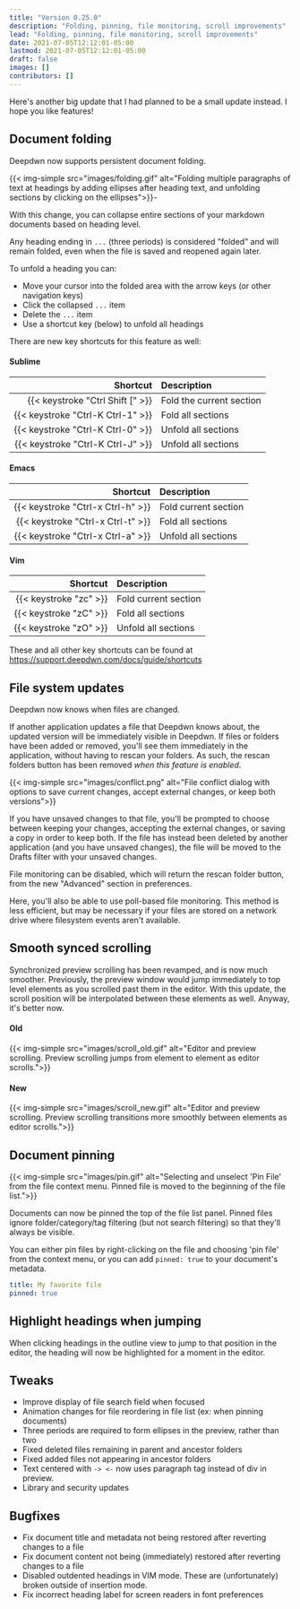 ```yaml
---
title: "Version 0.25.0"
description: "Folding, pinning, file monitoring, scroll improvements"
lead: "Folding, pinning, file monitoring, scroll improvements"
date: 2021-07-05T12:12:01-05:00
lastmod: 2021-07-05T12:12:01-05:00
draft: false
images: []
contributors: []
---
```


Here's another big update that I had planned to be a small update instead. I hope you like features!

## Document folding

Deepdwn now supports persistent document folding.

{{< img-simple src="images/folding.gif" alt="Folding multiple paragraphs of text at headings by adding ellipses after heading text, and unfolding sections by clicking on the ellipses">}}-

With this change, you can collapse entire sections of your markdown documents based on heading level.

Any heading ending in `...` (three periods) is considered "folded" and will remain folded, even when the file is saved and reopened again later.

To unfold a heading you can:

* Move your cursor into the folded area with the arrow keys (or other navigation keys)
* Click the collapsed `...` item
* Delete the `...` item
* Use a shortcut key (below) to unfold all headings

There are new key shortcuts for this feature as well:

#### Sublime

<div class="table">

Shortcut | Description
---: | :---
{{< keystroke "Ctrl Shift [" >}} | Fold the current section
{{< keystroke "Ctrl-K Ctrl-1" >}} | Fold all sections
{{< keystroke "Ctrl-K Ctrl-0" >}} | Unfold all sections
{{< keystroke "Ctrl-K Ctrl-J" >}} | Unfold all sections
</div>

#### Emacs

<div class="table">

Shortcut | Description
---: | :---
{{< keystroke "Ctrl-x Ctrl-h" >}} | Fold current section
{{< keystroke "Ctrl-x Ctrl-t" >}} | Fold all sections
{{< keystroke "Ctrl-x Ctrl-a" >}} | Unfold all sections
</div>

#### Vim

<div class="table">

Shortcut | Description
---: | :---
{{< keystroke "zc" >}} | Fold current section
{{< keystroke "zC" >}} | Fold all sections
{{< keystroke "zO" >}} | Unfold all sections
</div>

These and all other key shortcuts can be found at <https://support.deepdwn.com/docs/guide/shortcuts>

## File system updates

Deepdwn now knows when files are changed.

If another application updates a file that Deepdwn knows about, the updated version will be immediately visible in Deepdwn. If files or folders have been added or removed, you'll see them immediately in the application, without having to rescan your folders. As such, the rescan folders button has been removed _when this feature is enabled_.

{{< img-simple src="images/conflict.png" alt="File conflict dialog with options to save current changes, accept external changes, or keep both versions">}}

If you have unsaved changes to that file, you'll be prompted to choose between keeping your changes, accepting the external changes, or saving a copy in order to keep both. If the file has instead been deleted by another application (and you have unsaved changes), the file will be moved to the Drafts filter with your unsaved changes.

File monitoring can be disabled, which will return the rescan folder button, from the new "Advanced" section in preferences.

Here, you'll also be able to use poll-based file monitoring. This method is less efficient, but may be necessary if your files are stored on a network drive where filesystem events aren't available.

## Smooth synced scrolling

Synchronized preview scrolling has been revamped, and is now much smoother. Previously, the preview window would jump immediately to top level elements as you scrolled past them in the editor. With this update, the scroll position will be interpolated between these elements as well. Anyway, it's better now.

#### Old

{{< img-simple src="images/scroll_old.gif" alt="Editor and preview scrolling. Preview scrolling jumps from element to element as editor scrolls.">}}

#### New

{{< img-simple src="images/scroll_new.gif" alt="Editor and preview scrolling. Preview scrolling transitions more smoothly between elements as editor scrolls.">}}


## Document pinning

{{< img-simple src="images/pin.gif" alt="Selecting and unselect 'Pin File' from the file context menu. Pinned file is moved to the beginning of the file list.">}}

Documents can now be pinned the top of the file list panel. Pinned files ignore folder/category/tag filtering (but not search filtering) so that they'll always be visible.

You can either pin files by right-clicking on the file and choosing 'pin file' from the context menu, or you can add `pinned: true` to your document's metadata.

```yaml
title: My favorite file
pinned: true
```

## Highlight headings when jumping

When clicking headings in the outline view to jump to that position in the editor, the heading will now be highlighted for a moment in the editor.

## Tweaks

* Improve display of file search field when focused
* Animation changes for file reordering in file list (ex: when pinning documents)
* Three periods are required to form ellipses in the preview, rather than two
* Fixed deleted files remaining in parent and ancestor folders
* Fixed added files not appearing in ancestor folders
* Text centered with `-> <-` now uses paragraph tag instead of div in preview.
* Library and security updates

## Bugfixes

* Fix document title and metadata not being restored after reverting changes to a file
* Fix document content not being (immediately) restored after reverting changes to a file
* Disabled outdented headings in VIM mode. These are (unfortunately) broken outside of insertion mode.
* Fix incorrect heading label for screen readers in font preferences
